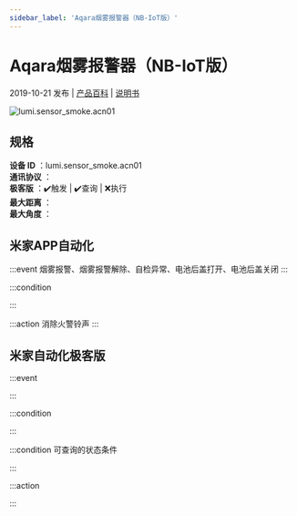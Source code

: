 ```yaml
---
sidebar_label: 'Aqara烟雾报警器（NB-IoT版）'
---
```

# Aqara烟雾报警器（NB-IoT版）

2019-10-21 发布 | [产品百科](https://home.mi.com/webapp/content/baike/product/index.html?model=lumi.sensor_smoke.acn01/) | [说明书](https://home.mi.com/views/introduction.html?model=lumi.sensor_smoke.acn01&region=cn)

![lumi.sensor_smoke.acn01](https://cdn.cnbj1.fds.api.mi-img.com/iotweb-user-center/developer_1678870989051EoUIGKFc.png?GalaxyAccessKeyId=AKVGLQWBOVIRQ3XLEW&Expires=9223372036854775807&Signature=RuKvHD7TLC2V3plNnkiUbjbxG1A=)

## 规格  
> 
**设备 ID** ：lumi.sensor_smoke.acn01  
**通讯协议** ：  
**极客版**  ：✔️触发 | ✔️查询 | ❌执行  
**最大距离** ：  
**最大角度** ：  

## 米家APP自动化  

:::event
烟雾报警、烟雾报警解除、自检异常、电池后盖打开、电池后盖关闭
:::

:::condition

:::

:::action
消除火警铃声
:::

## 米家自动化极客版  

:::event

:::

:::condition

:::

:::condition 可查询的状态条件

:::

:::action

:::

        
